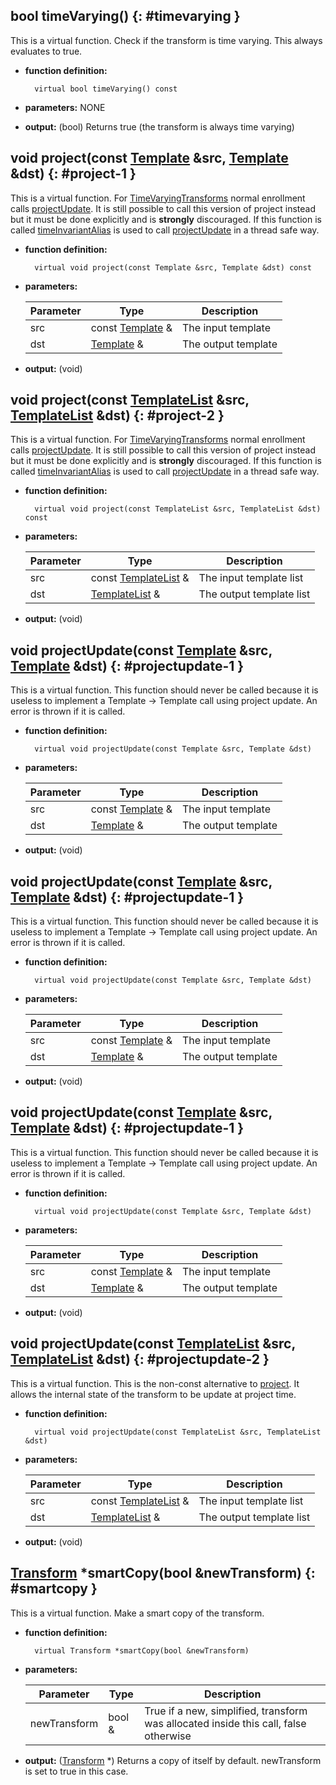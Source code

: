 ## bool timeVarying() {: #timevarying }

This is a virtual function. Check if the transform is time varying. This always evaluates to true.

* **function definition:**

        virtual bool timeVarying() const

* **parameters:** NONE
* **output:** (bool) Returns true (the transform is always time varying)

## void project(const [Template](../template/template.md) &src, [Template](../template/template.md) &dst) {: #project-1 }

This is a virtual function. For [TimeVaryingTransforms](timevaryingtransform.md) normal enrollment calls [projectUpdate](#projectupdate-2). It is still possible to call this version of project instead but it must be done explicitly and is **strongly** discouraged. If this function is called [timeInvariantAlias](members.md#timeinvariantalias) is used to call [projectUpdate](#projectupdate-2) in a thread safe way.

* **function definition:**

        virtual void project(const Template &src, Template &dst) const

 * **parameters:**

    Parameter | Type | Description
    --- | --- | ---
    src | const [Template](../template/template.md) & | The input template
    dst | [Template](../template/template.md) & | The output template

* **output:** (void)

## void project(const [TemplateList](../templatelist/templatelist.md) &src, [TemplateList](../templatelist/templatelist.md) &dst) {: #project-2 }

This is a virtual function. For [TimeVaryingTransforms](timevaryingtransform.md) normal enrollment calls [projectUpdate](#projectupdate-2). It is still possible to call this version of project instead but it must be done explicitly and is **strongly** discouraged. If this function is called [timeInvariantAlias](members.md#timeinvariantalias) is used to call [projectUpdate](#projectupdate-2) in a thread safe way.

* **function definition:**

        virtual void project(const TemplateList &src, TemplateList &dst) const

 * **parameters:**

    Parameter | Type | Description
    --- | --- | ---
    src | const [TemplateList](../templatelist/templatelist.md) & | The input template list
    dst | [TemplateList](../templatelist/templatelist.md) & | The output template list

* **output:** (void)

## void projectUpdate(const [Template](../template/template.md) &src, [Template](../template/template.md) &dst) {: #projectupdate-1 }

This is a virtual function. This function should never be called because it is useless to implement a Template -> Template call using project update. An error is thrown if it is called.

* **function definition:**

        virtual void projectUpdate(const Template &src, Template &dst)

* **parameters:**

    Parameter | Type | Description
    --- | --- | ---
    src | const [Template](../template/template.md) & | The input template
    dst | [Template](../template/template.md) & | The output template

* **output:** (void)

## void projectUpdate(const [Template](../template/template.md) &src, [Template](../template/template.md) &dst) {: #projectupdate-1 }

This is a virtual function. This function should never be called because it is useless to implement a Template -> Template call using project update. An error is thrown if it is called.

* **function definition:**

        virtual void projectUpdate(const Template &src, Template &dst)

* **parameters:**

    Parameter | Type | Description
    --- | --- | ---
    src | const [Template](../template/template.md) & | The input template
    dst | [Template](../template/template.md) & | The output template

* **output:** (void)

## void projectUpdate(const [Template](../template/template.md) &src, [Template](../template/template.md) &dst) {: #projectupdate-1 }

This is a virtual function. This function should never be called because it is useless to implement a Template -> Template call using project update. An error is thrown if it is called.

* **function definition:**

        virtual void projectUpdate(const Template &src, Template &dst)

* **parameters:**

    Parameter | Type | Description
    --- | --- | ---
    src | const [Template](../template/template.md) & | The input template
    dst | [Template](../template/template.md) & | The output template

* **output:** (void)

## void projectUpdate(const [TemplateList](../templatelist/templatelist.md) &src, [TemplateList](../templatelist/templatelist.md) &dst) {: #projectupdate-2 }

This is a virtual function. This is the non-const alternative to [project](../transform/functions.md#project-1). It allows the internal state of the transform to be update at project time.

* **function definition:**

        virtual void projectUpdate(const TemplateList &src, TemplateList &dst)

* **parameters:**

    Parameter | Type | Description
    --- | --- | ---
    src | const [TemplateList](../templatelist/templatelist.md) & | The input template list
    dst | [TemplateList](../templatelist/templatelist.md) & | The output template list

* **output:** (void)

## [Transform](../transform/transform.md) \*smartCopy(bool &newTransform) {: #smartcopy }

This is a virtual function. Make a smart copy of the transform.

* **function definition:**

        virtual Transform *smartCopy(bool &newTransform)

* **parameters:**

    Parameter | Type | Description
    --- | --- | ---
    newTransform | bool & | True if a new, simplified, transform was allocated inside this call, false otherwise

* **output:** ([Transform](../transform/transform.md) \*) Returns a copy of itself by default. newTransform is set to true in this case.
